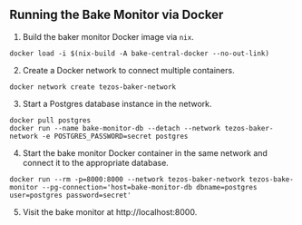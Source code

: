 Running the Bake Monitor via Docker
-----------------------------------

1. Build the baker monitor Docker image via `nix`.

```shell
docker load -i $(nix-build -A bake-central-docker --no-out-link)
```

2. Create a Docker network to connect multiple containers.

```shell
docker network create tezos-baker-network
```

3. Start a Postgres database instance in the network.

```shell
docker pull postgres
docker run --name bake-monitor-db --detach --network tezos-baker-network -e POSTGRES_PASSWORD=secret postgres
```

4. Start the bake monitor Docker container in the same network and connect it to the appropriate database.

```shell
docker run --rm -p=8000:8000 --network tezos-baker-network tezos-bake-monitor --pg-connection='host=bake-monitor-db dbname=postgres user=postgres password=secret'
```

5. Visit the bake monitor at http://localhost:8000.
